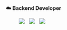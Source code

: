 **<div align="center">☁️ Backend Developer</div>**
<div align="center"><img src="https://img.shields.io/badge/Spring-6DB33F?style=for-the-badge&logo=Spring&logoColor=white">&nbsp&nbsp
  <img src="https://img.shields.io/badge/MySQL-4479A1?style=for-the-badge&logo=MySQL&logoColor=white">&nbsp&nbsp
  <img src="https://img.shields.io/badge/Redis-FF4438?style=for-the-badge&logo=Redis&logoColor=white">&nbsp&nbsp
<br>
